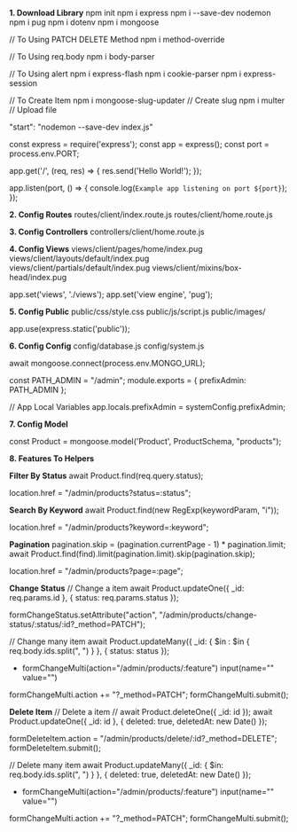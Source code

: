 **1. Download Library**
npm init
npm i express
npm i --save-dev nodemon
npm i pug
npm i dotenv
npm i mongoose

// To Using PATCH DELETE Method
npm i method-override

// To Using req.body
npm i body-parser

// To Using alert
npm i express-flash
npm i cookie-parser
npm i express-session

// To Create Item
npm i mongoose-slug-updater // Create slug
npm i multer // Upload file

"start": "nodemon --save-dev index.js"

const express = require('express');
const app = express();
const port = process.env.PORT;

app.get('/', (req, res) => {
  res.send('Hello World!');
});

app.listen(port, () => {
  console.log(`Example app listening on port ${port}`);
});

**2. Config Routes**
routes/client/index.route.js
routes/client/home.route.js

**3. Config Controllers**
controllers/client/home.route.js

**4. Config Views**
views/client/pages/home/index.pug
views/client/layouts/default/index.pug
views/client/partials/default/index.pug
views/client/mixins/box-head/index.pug

app.set('views', './views');
app.set('view engine', 'pug');

**5. Config Public**
public/css/style.css
public/js/script.js
public/images/

app.use(express.static('public'));

**6. Config Config**
config/database.js
config/system.js

await mongoose.connect(process.env.MONGO_URL);


const PATH_ADMIN = "/admin";
module.exports = {
  prefixAdmin: PATH_ADMIN
};

// App Local Variables
app.locals.prefixAdmin = systemConfig.prefixAdmin;

**7. Config Model**

const Product = mongoose.model('Product', ProductSchema, "products");

**8. Features To Helpers**

**Filter By Status**
await Product.find(req.query.status);

location.href = "/admin/products?status=:status";

**Search By Keyword**
await Product.find(new RegExp(keywordParam, "i"));

location.href = "/admin/products?keyword=:keyword";

**Pagination**
pagination.skip = (pagination.currentPage - 1) * pagination.limit;
await Product.find(find).limit(pagination.limit).skip(pagination.skip);

location.href = "/admin/products?page=:page";

**Change Status**
// Change a item
await Product.updateOne({ _id: req.params.id }, { status: req.params.status });

formChangeStatus.setAttribute("action", "/admin/products/change-status/:status/:id?_method=PATCH");

// Change many item
await Product.updateMany({ _id: { $in : $in { req.body.ids.split(", ") } }, { status: status });


+ formChangeMulti(action="/admin/products/:feature")
    input(name="" value="")

formChangeMulti.action += "?_method=PATCH";
formChangeMulti.submit();

**Delete Item**
// Delete a item
// await Product.deleteOne({ _id: id });
await Product.updateOne({ _id: id }, { deleted: true, deletedAt: new Date() });

formDeleteItem.action = "/admin/products/delete/:id?_method=DELETE";
formDeleteItem.submit();

// Delete many item
await Product.updateMany({ _id: { $in: req.body.ids.split(", ") } }, { deleted: true, deletedAt: new Date() });


+ formChangeMulti(action="/admin/products/:feature")
    input(name="" value="")

formChangeMulti.action += "?_method=PATCH";
formChangeMulti.submit();
